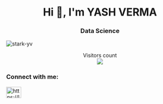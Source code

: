 <h1 align="center">Hi 👋, I'm YASH VERMA</h1>
<h3 align="center">Data Science</h3>

<p align="left"> <img src="https://komarev.com/ghpvc/?username=stark-yv&label=Profile%20views&color=0e75b6&style=flat" alt="stark-yv" /> </p>

<p align="center"> 
  Visitors count<br>
  <img src="https://profile-counter.glitch.me/stark-yv/count.svg" />
</p>

<h3 align="left">Connect with me:</h3>
<p align="left">
<a href="https://linkedin.com/in/https://linkedin.com/in/yash0405" target="blank"><img align="center" src="https://cdn.jsdelivr.net/npm/simple-icons@3.0.1/icons/linkedin.svg" alt="https://linkedin.com/in/yash0405" height="30" width="40" /></a>
</p>
